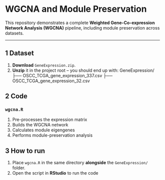 # WGCNA and Module Preservation
This repository demonstrates a complete **Weighted Gene-Co-expression Network Analysis (WGCNA)** pipeline, including module preservation across datasets.

---

## 1  Dataset

1. **Download** `GeneExpression.zip`.
2. **Unzip** it in the project root – you should end up with:
GeneExpression/
├── OSCC_TCGA_gene_expression_337.csv
├── OSCC_TCGA_gene_expression_32.csv

## 2  Code

### `wgcna.R`

1. Pre-processes the expression matrix  
2. Builds the WGCNA network  
3. Calculates module eigengenes  
4. Performs module-preservation analysis  

## 3  How to run
1. Place `wgcna.R` in the same directory **alongside** the `GeneExpression/` folder.  
2. Open the script in **RStudio** to run the code
